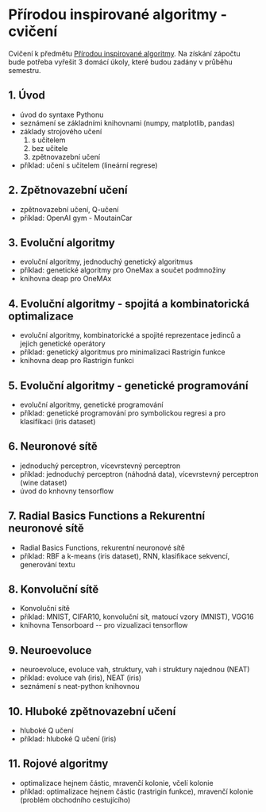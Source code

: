 # Přírodou inspirované algoritmy - cvičení

Cvičení k předmětu [Přírodou inspirované algoritmy](https://martinpilat.com/cs/prirodou-inspirovane-algoritmy).
Na získání zápočtu bude potřeba vyřešit 3 domácí úkoly, které budou zadány v průběhu semestru.

## 1. Úvod
- úvod do syntaxe Pythonu
- seznámení se základními knihovnami (numpy, matplotlib, pandas)
- základy strojového učení 
  1. s učitelem 
  2. bez učitele
  3. zpětnovazební učení
- příklad: učení s učitelem (lineární regrese)

## 2. Zpětnovazební učení
- zpětnovazební učení, Q-učení
- příklad: OpenAI gym - MoutainCar

## 3. Evoluční algoritmy
- evoluční algoritmy, jednoduchý genetický algoritmus
- příklad: genetické algoritmy pro OneMax a součet podmnožiny
- knihovna deap pro OneMAx

## 4. Evoluční algoritmy - spojitá a kombinatorická optimalizace
- evoluční algoritmy, kombinatorické a spojité reprezentace jedinců a jejich genetické operátory
- příklad: genetický algoritmus pro minimalizaci Rastrigin funkce
- knihovna deap pro Rastrigin funkci

## 5. Evoluční algoritmy - genetické programování
- evoluční algoritmy, genetické programování
- příklad: genetické programování pro symbolickou regresi a pro klasifikaci (iris dataset)

## 6. Neuronové sítě
- jednoduchý perceptron, vícevrstevný perceptron
- příklad: jednoduchý perceptron (náhodná data), vícevrstevný perceptron (wine dataset)
- úvod do knhovny tensorflow

## 7. Radial Basics Functions a Rekurentní neuronové sítě
- Radial Basics Functions, rekurentní neuronové sítě
- příklad: RBF a k-means (iris dataset), RNN, klasifikace sekvencí, generování textu

## 8. Konvoluční sítě
- Konvoluční sítě
- příklad: MNIST, CIFAR10, konvoluční sít, matoucí vzory (MNIST), VGG16
- knihovna Tensorboard -- pro vizualizaci tensorflow

## 9. Neuroevoluce
- neuroevoluce, evoluce vah, struktury, vah i struktury najednou (NEAT)
- příklad: evoluce vah (iris), NEAT (iris)
- seznámení s neat-python knihovnou

## 10. Hluboké zpětnovazební učení
- hluboké Q učení
- příklad: hluboké Q učení (iris)

## 11. Rojové algoritmy
- optimalizace hejnem částic, mravenčí kolonie, včelí kolonie
- příklad: optimalizace hejnem částic (rastrigin funkce), mravenčí kolonie (problém obchodního cestujícího)
